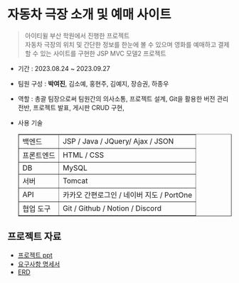 # 자동차 극장 소개 및 예매 사이트 

> 아이티윌 부산 학원에서 진행한 프로젝트<br>
> 자동차 극장의 위치 및 간단한 정보를 한눈에 볼 수 있으며 영화를 예매하고 결제할 수 있는 사이트를 구현한 JSP MVC 모델2 프로젝트

- 기간 : 2023.08.24 ~ 2023.09.27
- 팀원 구성 : <b>박여진</b>, 김소예, 홍현주, 김예지, 장승권, 하종우
- 역할 : 총괄 팀장으로써 팀원간의 의사소통, 프로젝트 설계, Git을 활용한 버전 관리 전반, 프로젝트 발표, 게시판 CRUD 구현,
- 사용 기술

  <table border = 1>
     <tr>
        <td>백엔드 </td>
        <td> JSP / Java / JQuery/ Ajax / JSON  </td>
     </tr>
     <tr>
        <td>프론트엔드 </td>
        <td> HTML / CSS  </td>
     </tr>
     <tr>
        <td>DB </td>
        <td> MySQL  </td>
     </tr>
     <tr>
        <td>서버 </td>
        <td> Tomcat </td>
     </tr>
     <tr>
        <td>API </td>
        <td> 카카오 간편로그인 / 네이버 지도 / PortOne </td>
     </tr>
     <tr>
        <td>협업 도구 </td>
        <td> Git / Github / Notion / Discord  </td>
     </tr>
  </table>
   

## 프로젝트 자료 
- [프로젝트 ppt](https://drive.google.com/file/d/15zxT7guDY57XbQDC7Om5K1Oddz8oPTxv/view?usp=sharing)
- [요구사항 명세서](https://docs.google.com/spreadsheets/d/121b-0Syd5_DSfEWAOKdMIVIs-jJyTUfOhzT2vW8vjnA/edit?usp=sharing)
- [ERD](https://drive.google.com/file/d/1CpGhDHFUAILwhrDFHKbwBACwU4BPW9W9/view?usp=sharing)

